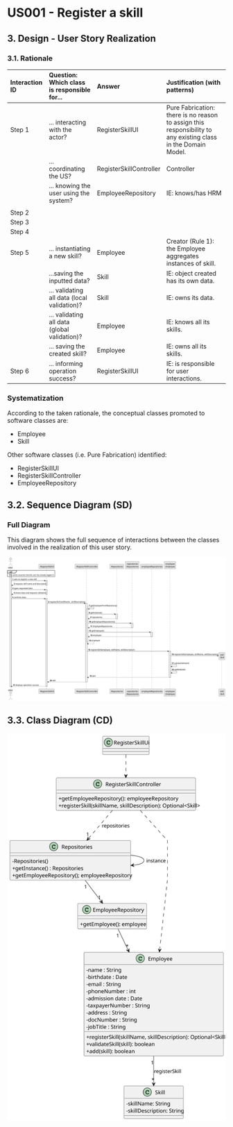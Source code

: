 # US001 - Register a skill 

## 3. Design - User Story Realization 

### 3.1. Rationale

[//]: # (_**Note that SSD - Alternative One is adopted.**_)

| Interaction ID | Question: Which class is responsible for...   | Answer                  | Justification (with patterns)                                                                                 |
|:---------------|:----------------------------------------------|:------------------------|:--------------------------------------------------------------------------------------------------------------|
| Step 1  		     | 	... interacting with the actor?              | RegisterSkillUI         | Pure Fabrication: there is no reason to assign this responsibility to any existing class in the Domain Model. |
| 			  		        | 	... coordinating the US?                     | RegisterSkillController | Controller                                                                                                    |
| 			  		        | ... knowing the user using the system?        | EmployeeRepository      | IE: knows/has HRM                                                                                             |  
                                                                  |
| Step 2  		     | 							                                       |                         |                                                                                                               |
| Step 3  		     | 	              |                         |                                                                                                               |
| Step 4  		     |                                               |                         |                                                                                                               |
| Step 5	  		        | 	... instantiating a new skill?               | Employee                | Creator (Rule 1): the Employee aggregates instances of skill.                                               |
|   		     | 	...saving the inputted data?                 | Skill                   | IE: object created has its own data.                                                                          |
|		     | 	... validating all data (local validation)?  | Skill                   | IE: owns its data.                                                                                            |
| 			  		        | 	... validating all data (global validation)? | Employee                | IE: knows all its skills.                                                                                     | 
| 			  		        | 	... saving the created skill?                | Employee                | IE: owns all its skills.                                                                                      | 
| Step 6  		     | 	... informing operation success?             | RegisterSkillUI         | IE: is responsible for user interactions.                                                                     | 

### Systematization ##

According to the taken rationale, the conceptual classes promoted to software classes are: 

* Employee
* Skill


Other software classes (i.e. Pure Fabrication) identified: 

* RegisterSkillUI  
* RegisterSkillController
* EmployeeRepository



## 3.2. Sequence Diagram (SD)

[//]: # (_**Note that SSD - Alternative Two is adopted.**_)

### Full Diagram

This diagram shows the full sequence of interactions between the classes involved in the realization of this user story.

![Sequence Diagram - Full](svg/us001-sequence-diagram-full.svg)

[//]: # (### Split Diagrams)

[//]: # ()
[//]: # (The following diagram shows the same sequence of interactions between the classes involved in the realization of this user story, but it is split in partial diagrams to better illustrate the interactions between the classes.)

[//]: # ()
[//]: # (It uses Interaction Occurrence &#40;a.k.a. Interaction Use&#41;.)

[//]: # ()
[//]: # (![Sequence Diagram - split]&#40;svg/us006-sequence-diagram-split.svg&#41;)

[//]: # ()
[//]: # (**Get Task Category List Partial SD**)

[//]: # ()
[//]: # (![Sequence Diagram - Partial - Get Task Category List]&#40;svg/us006-sequence-diagram-partial-get-task-category-list.svg&#41;)

[//]: # ()
[//]: # (**Get Task Category Object**)

[//]: # ()
[//]: # (![Sequence Diagram - Partial - Get Task Category Object]&#40;svg/us006-sequence-diagram-partial-get-task-category.svg&#41;)

[//]: # ()
[//]: # (**Get Employee**)

[//]: # ()
[//]: # (![Sequence Diagram - Partial - Get Employee]&#40;svg/us006-sequence-diagram-partial-get-employee.svg&#41;)

[//]: # ()
[//]: # (**Create Task**)

[//]: # ()
[//]: # (![Sequence Diagram - Partial - Create Task]&#40;svg/us006-sequence-diagram-partial-create-task.svg&#41;)

## 3.3. Class Diagram (CD)

![Class Diagram](svg/us001-class-diagram.svg)